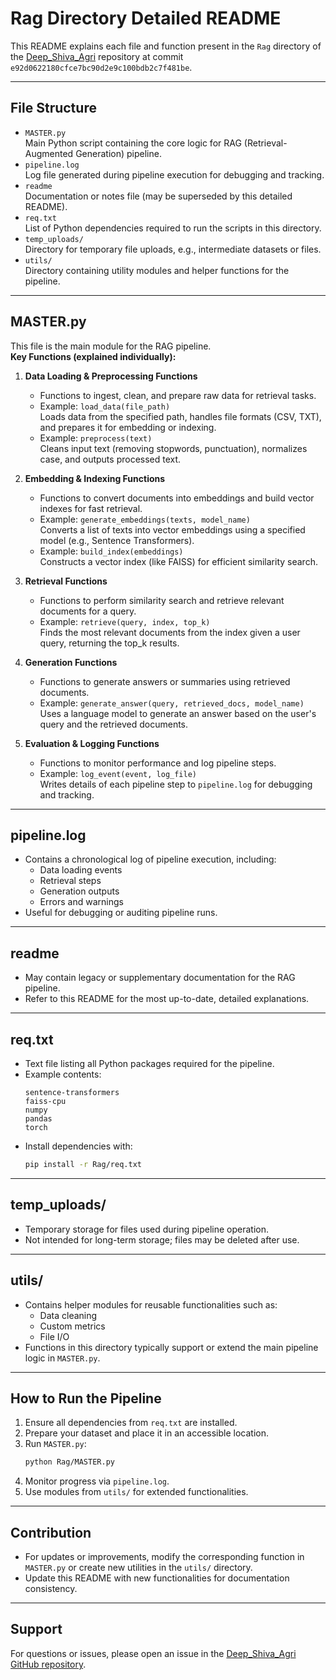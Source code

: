 # Rag Directory Detailed README

This README explains each file and function present in the `Rag` directory of the [Deep_Shiva_Agri](https://github.com/samakshmittal/Deep_Shiva_Agri) repository at commit `e92d0622180cfce7bc90d2e9c100bdb2c7f481be`.

---

## File Structure

- `MASTER.py`  
  Main Python script containing the core logic for RAG (Retrieval-Augmented Generation) pipeline.
- `pipeline.log`  
  Log file generated during pipeline execution for debugging and tracking.
- `readme`  
  Documentation or notes file (may be superseded by this detailed README).
- `req.txt`  
  List of Python dependencies required to run the scripts in this directory.
- `temp_uploads/`  
  Directory for temporary file uploads, e.g., intermediate datasets or files.
- `utils/`  
  Directory containing utility modules and helper functions for the pipeline.

---

## MASTER.py

This file is the main module for the RAG pipeline.  
**Key Functions (explained individually):**

1. **Data Loading & Preprocessing Functions**
   - Functions to ingest, clean, and prepare raw data for retrieval tasks.
   - Example: `load_data(file_path)`  
     Loads data from the specified path, handles file formats (CSV, TXT), and prepares it for embedding or indexing.
   - Example: `preprocess(text)`  
     Cleans input text (removing stopwords, punctuation), normalizes case, and outputs processed text.

2. **Embedding & Indexing Functions**
   - Functions to convert documents into embeddings and build vector indexes for fast retrieval.
   - Example: `generate_embeddings(texts, model_name)`  
     Converts a list of texts into vector embeddings using a specified model (e.g., Sentence Transformers).
   - Example: `build_index(embeddings)`  
     Constructs a vector index (like FAISS) for efficient similarity search.

3. **Retrieval Functions**
   - Functions to perform similarity search and retrieve relevant documents for a query.
   - Example: `retrieve(query, index, top_k)`  
     Finds the most relevant documents from the index given a user query, returning the top_k results.

4. **Generation Functions**
   - Functions to generate answers or summaries using retrieved documents.
   - Example: `generate_answer(query, retrieved_docs, model_name)`  
     Uses a language model to generate an answer based on the user's query and the retrieved documents.

5. **Evaluation & Logging Functions**
   - Functions to monitor performance and log pipeline steps.
   - Example: `log_event(event, log_file)`  
     Writes details of each pipeline step to `pipeline.log` for debugging and tracking.

---

## pipeline.log

- Contains a chronological log of pipeline execution, including:
  - Data loading events
  - Retrieval steps
  - Generation outputs
  - Errors and warnings
- Useful for debugging or auditing pipeline runs.

---

## readme

- May contain legacy or supplementary documentation for the RAG pipeline.
- Refer to this README for the most up-to-date, detailed explanations.

---

## req.txt

- Text file listing all Python packages required for the pipeline.
- Example contents:
  ```
  sentence-transformers
  faiss-cpu
  numpy
  pandas
  torch
  ```
- Install dependencies with:
  ```bash
  pip install -r Rag/req.txt
  ```

---

## temp_uploads/

- Temporary storage for files used during pipeline operation.
- Not intended for long-term storage; files may be deleted after use.

---

## utils/

- Contains helper modules for reusable functionalities such as:
  - Data cleaning
  - Custom metrics
  - File I/O
- Functions in this directory typically support or extend the main pipeline logic in `MASTER.py`.

---

## How to Run the Pipeline

1. Ensure all dependencies from `req.txt` are installed.
2. Prepare your dataset and place it in an accessible location.
3. Run `MASTER.py`:
   ```bash
   python Rag/MASTER.py
   ```
4. Monitor progress via `pipeline.log`.
5. Use modules from `utils/` for extended functionalities.

---

## Contribution

- For updates or improvements, modify the corresponding function in `MASTER.py` or create new utilities in the `utils/` directory.
- Update this README with new functionalities for documentation consistency.

---

## Support

For questions or issues, please open an issue in the [Deep_Shiva_Agri GitHub repository](https://github.com/samakshmittal/Deep_Shiva_Agri/issues).
